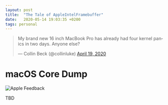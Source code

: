 ```yaml
---
layout: post
title:  "The Tale of AppleIntelFramebuffer"
date:   2020-05-14 19:03:35 +0200
tags: personal
---
```


<blockquote class="twitter-tweet"><p lang="en" dir="ltr">My brand new 16 inch MacBook Pro has already had four kernel panics in two days. Anyone else?</p>&mdash; Collin Beck (@collinluke) <a href="https://twitter.com/collinluke/status/1251668176296910849?ref_src=twsrc%5Etfw">April 19, 2020</a></blockquote> <script async src="https://platform.twitter.com/widgets.js" charset="utf-8"></script>



# macOS Core Dump

![Apple Feedback](/assets/img/2020/appleintelframebufer/feedback.png)

TBD